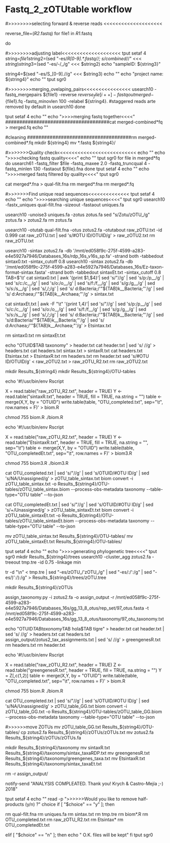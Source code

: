 # Fastq_2_zOTUtable workflow



#>>>>>>>>selecting forward & reverse reads <<<<<<<<<<<<<<<<<<<<

reverse_file=(*R2*.fastq)
for file1 in *R1*.fastq

do

#>>>>>>>>adjusting label<<<<<<<<<<<<<<<<<<<<
tput setaf 4
string=${file1}
string2=$(sed "-es/_R[0-9].*\.fastq//; s/combined_//" <<< $string)
string3=$(sed "-es/-/_/g" <<< $string2)
echo "sampleID: ${string3}"

string4=$(sed "-es/S_[0-9].//g" <<< $string3)
echo ""
echo "project name: ${string4}"
echo ""
tput sgr0

#>>>>>>>>merging_ovelaping_pairs<<<<<<<<<<<<<<<<
usearch10 -fastq_mergepairs ${file1} -reverse ${reverse_file[i++]} -fastqout merged-${file1}.fq -fastq_minovlen 100 -relabel ${string4}.
#staggered reads arte removed by default in usearch10
done

tput setaf 4
echo ""
echo ">>>>merging fastq together<<<<"
#####################################cat merged-combined*fq > merged.fq
echo ""

#cleaning
#####################################rm merged-combined*.fq
mkdir ${string4}
mv *.fastq ${string4}/


#>>>>>>>Quality check<<<<<<<<<<<<<<<<<<<<<<<<<<<
echo ""
echo ">>>>checking fastq quality<<<<"
echo ""
tput sgr0
for file in merged*fq
do
usearch61 -fastq_filter $file -fastq_maxee 2.0  -fastq_truncqual 4 -fastq_minlen 130 -fastaout ${file}.fna
done
tput setaf 4
echo ""
echo ">>>>merged fastq filtered by quality<<<<"
tput sgr0

cat merged*.fna > qual-filt.fna
rm merged*.fna
rm merged*.fq

#>>>>>>>Find unique read sequences<<<<<<<<<<<<<<
tput setaf 4
echo ""
echo ">>>>searching unique sequences<<<<"
tput sgr0
usearch10 -fastx_uniques qual-filt.fna -sizeout -fastaout uniques.fa


usearch10 -unoise3 uniques.fa -zotus zotus.fa
sed "s/Zotu/zOTU_/g" zotus.fa > zotus2.fa 
rm zotus.fa

usearch10 -otutab qual-filt.fna -otus zotus2.fa -otutabout raw_zOTU.txt  -id 0.999
cat raw_zOTU.txt | sed 's/#OTU ID/OTUID/g' > raw_zOTU2.txt 
rm raw_zOTU.txt

usearch10 -sintax zotus2.fa -db '/mnt/ed058f9c-275f-4599-a283-e4e5927a7946/Databases_16s/rdp_16s_v16s_sp.fa' -strand both -tabbedout sintax0.txt -sintax_cutoff 0.8
usearch10 -sintax zotus2.fa -db '/mnt/ed058f9c-275f-4599-a283-e4e5927a7946/Databases_16s/Ez-taxon-format-sintax.fasta'  -strand both -tabbedout sintaxEt.txt -sintax_cutoff 0.8
TAB=$'\t'
cat sintax0.txt | awk '{print $1,$4}'| sed 's/"//g' | sed 's/p:/p__/g' | sed 's/c:/c__/g' | sed 's/o:/o__/g' | sed 's/f:/f__/g' | sed 's/g:/g__/g' | sed 's/s:/s__/g' | sed 's/,/;/g' | sed 's/ d:Bacteria;/'"${TAB}k__Bacteria;"'/g' | sed 's/ d:Archaea;/'"${TAB}k__Archaea;"'/g' > sintax.txt 

cat sintaxEt.txt | awk -F "\t" '{print $1,$4}'| sed 's/"//g' | sed 's/p:/p__/g' | sed 's/c:/c__/g' | sed 's/o:/o__/g' | sed 's/f:/f__/g' | sed 's/g:/g__/g' | sed 's/s:/s__/g' | sed 's/,/;/g' | sed 's/ d:Bacteria;/'"${TAB}k__Bacteria;"'/g' | sed 's/d:Bacteria/'"${TAB}k__Bacteria;"'/g' | sed 's/ d:Archaea;/'"${TAB}k__Archaea;"'/g' > Etsintax.txt 


rm sintax0.txt
rm sintaxEt.txt

echo "OTUID$TAB taxonomy" > header.txt 
cat header.txt | sed 's/ //g' > headers.txt 
cat headers.txt sintax.txt > sintaxR.txt
cat headers.txt Etsintax.txt > EtsintaxR.txt
rm headers.txt
rm header.txt
sed 's/#OTU ID/OTUID/g' < raw_zOTU2.txt > raw_zOTU_R2.txt
rm raw_zOTU2.txt


mkdir Results_${string4}
mkdir Results_${string4}/OTU-tables


echo '#!/usr/bin/env Rscript

X = read.table("raw_zOTU_R2.txt", header = TRUE)
Y <- read.table("sintaxR.txt", header = TRUE, fill = TRUE, na.string = "")
table <- merge(X,Y, by = "OTUID")
write.table(table, "OTU_completed.txt", sep="\t", row.names = F)' > biom.R

chmod 755 biom.R
./biom.R


echo '#!/usr/bin/env Rscript

X = read.table("raw_zOTU_R2.txt", header = TRUE)
Y <- read.table("EtsintaxR.txt", header = TRUE, fill = TRUE, na.string = "", sep="\t")
table <- merge(X,Y, by = "OTUID")
write.table(table, "OTU_completedEt.txt", sep="\t", row.names = F)' > biom3.R

chmod 755 biom3.R
./biom3.R


cat OTU_completed.txt | sed 's/"//g' | sed 's/OTUID/#OTU ID/g' | sed 's/NA/Unassigned/g' > zOTU_table_sintax.txt
biom convert -i zOTU_table_sintax.txt -o Results_${string4}/OTU-tables/zOTU_table_sintax.biom --process-obs-metadata taxonomy --table-type="OTU table" --to-json

cat OTU_completedEt.txt | sed 's/"//g' | sed 's/OTUID/#OTU ID/g' | sed 's/+/Unassigned/g' > zOTU_table_sintaxEt.txt
biom convert -i zOTU_table_sintaxEt.txt -o Results_${string4}/OTU-tables/zOTU_table_sintaxEt.biom --process-obs-metadata taxonomy --table-type="OTU table" --to-json

mv zOTU_table_sintax.txt Results_${string4}/OTU-tables/
mv zOTU_table_sintaxEt.txt Results_${string4}/OTU-tables/

tput setaf 4
echo ""
echo ">>>>generating phylogenetic tree<<<<"
tput sgr0
mkdir Results_${string4}/trees
usearch10 -cluster_agg zotus2.fa  -treeout tmp.tre -id 0.75 -linkage min


tr -d "\n" < tmp.tre | sed "-es/zOTU_/'zOTU_/g" | sed "-es/:/':/g" | sed "-es/)':/):/g" > Results_${string4}/trees/zOTU.tree 

mkdir Results_${string4}/zOTUs


assign_taxonomy.py -i zotus2.fa -o assign_output -r /mnt/ed058f9c-275f-4599-a283-e4e5927a7946/Databases_16s/gg_13_8_otus/rep_set/97_otus.fasta  -t /mnt/ed058f9c-275f-4599-a283-e4e5927a7946/Databases_16s/gg_13_8_otus/taxonomy/97_otu_taxonomy.txt

echo "OTUID$TAB taxonomy$TAB hola$TAB tigre" > header.txt 
cat header.txt | sed 's/ //g' > headers.txt
cat headers.txt assign_output/zotus2_tax_assignments.txt | sed 's/ //g' > greengenesR.txt
rm headers.txt
rm header.txt

echo '#!/usr/bin/env Rscript

X = read.table("raw_zOTU_R2.txt", header = TRUE)
Z <- read.table("greengenesR.txt", header = TRUE, fill = TRUE, na.string = "")
Y = Z[,c(1,2)]
table <- merge(X,Y, by = "OTUID")
write.table(table, "OTU_completed.txt", sep="\t", row.names = F)' > biom.R

chmod 755 biom.R
./biom.R

cat OTU_completed.txt | sed 's/"//g' | sed 's/OTUID/#OTU ID/g' | sed 's/NA/Unassigned/g' > zOTU_table_GG.txt
biom convert -i zOTU_table_GG.txt -o Results_${string4}/OTU-tables/zOTU_table_GG.biom --process-obs-metadata taxonomy --table-type="OTU table" --to-json

#>>>>>>move ZOTUs
mv zOTU_table_GG.txt Results_${string4}/OTU-tables/
cp zotus2.fa Results_${string4}/zOTUs/zOTUs.txt
mv zotus2.fa Results_${string4}/zOTUs/zOTUs.fa

mkdir Results_${string4}/taxonomy
mv sintaxR.txt Results_${string4}/taxonomy/sintax_taxaRDP.txt
mv greengenesR.txt Results_${string4}/taxonomy/greengenes_taxa.txt
mv EtsintaxR.txt Results_${string4}/taxonomy/sintax_taxaEt.txt

rm -r assign_output/

notify-send "ANALYSIS COMPLEATED. Thank you! Krych & Castro-Mejía ;-) 2018"



tput setaf 4
echo ""
read -p ">>>>>>Would you like to remove half-products  (y/n) ?"  choice
if [ "$choice" == "y" ]; then


rm qual-filt.fna 
rm uniques.fa
rm sintax.txt
rm tmp.tre
rm biom*.R
rm OTU_completed.txt
rm raw_zOTU_R2.txt
rm Etsintax*
rm OTU_completedEt.txt

elif [ "$choice" == "n" ]; then
echo " O.K. files will be kept"
fi
tput sgr0


